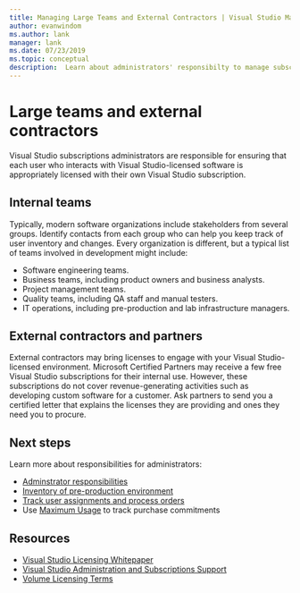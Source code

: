 ```yaml
---
title: Managing Large Teams and External Contractors | Visual Studio Marketplace
author: evanwindom
ms.author: lank
manager: lank
ms.date: 07/23/2019
ms.topic: conceptual
description:  Learn about administrators' responsibilty to manage subscriptions for large teams as well as external contractors.
---
```


# Large teams and external contractors
Visual Studio subscriptions administrators are responsible for ensuring that each user who interacts with Visual Studio-licensed software is appropriately licensed with their own Visual Studio subscription.

## Internal teams
Typically, modern software organizations include stakeholders from several groups. Identify contacts from each group who can help you keep track of user inventory and changes.
Every organization is different, but a typical list of teams involved in development might include:
- Software engineering teams.
- Business teams, including product owners and business analysts.
- Project management teams.
- Quality teams, including QA staff and manual testers.
- IT operations, including pre-production and lab infrastructure managers.

## External contractors and partners
External contractors may bring licenses to engage with your Visual Studio-licensed environment. Microsoft Certified Partners may receive a few free Visual Studio subscriptions for their internal use. However, these subscriptions do not cover revenue-generating activities such as developing custom software for a customer. Ask partners to send you a certified letter that explains the licenses they are providing and ones they need you to procure.

## Next steps
Learn more about responsibilities for administrators:
- [Adminstrator responsibilities](admin-responsibilities.md)
- [Inventory of pre-production environment](admin-inventory.md)
- [Track user assignments and process orders](assignments-orders.md)
- Use [Maximum Usage](maximum-usage.md) to track purchase commitments

## Resources
- [Visual Studio Licensing Whitepaper](https://aka.ms/vslicensing)
- [Visual Studio Administration and Subscriptions Support](https://visualstudio.microsoft.com/support/support-overview-vs)
- [Volume Licensing Terms](https://www.microsoft.com/licensing/product-licensing/products.aspx)
